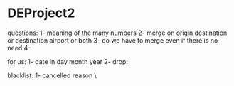 # DEProject2
questions:
1- meaning of the many numbers
2- merge on origin destination or destination airport or both
3- do we have to merge even if there is no need
4-  











for us:
1- date in day month year
2- drop:



blacklist:
1- cancelled reason
\